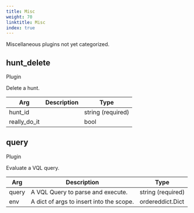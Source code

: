 ```yaml
---
title: Misc
weight: 70
linktitle: Misc
index: true
---
```


Miscellaneous plugins not yet categorized.


<div class="vql_item"></div>


## hunt_delete
<span class='vql_type pull-right'>Plugin</span>

Delete a hunt. 



<div class="vqlargs"></div>

Arg | Description | Type
----|-------------|-----
hunt_id||string (required)
really_do_it||bool



<div class="vql_item"></div>


## query
<span class='vql_type pull-right'>Plugin</span>

Evaluate a VQL query.



<div class="vqlargs"></div>

Arg | Description | Type
----|-------------|-----
query|A VQL Query to parse and execute.|string (required)
env|A dict of args to insert into the scope.|ordereddict.Dict

